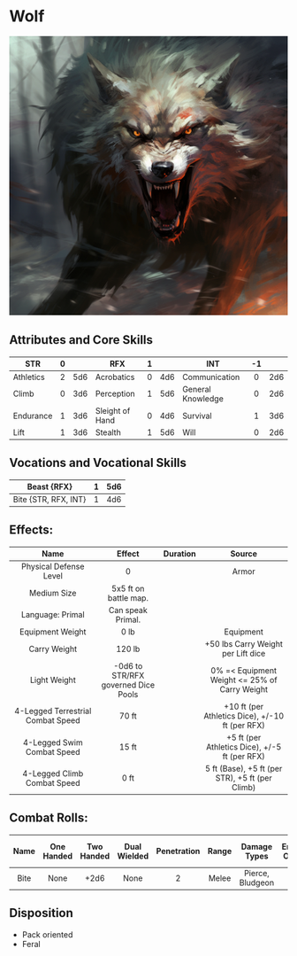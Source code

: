 # Wolf

![alt_text](Wolf.png)

## Attributes and Core Skills

| STR       | 0 |    | RFX             | 1 |    | INT               | -1 |    |
| --------- | :-: | :-: | --------------- | :-: | :-: | ----------------- | :-: | :-: |
| Athletics | 2 | 5d6 | Acrobatics      | 0 | 4d6 | Communication     | 0 | 2d6 |
| Climb     | 0 | 3d6 | Perception      | 1 | 5d6 | General Knowledge | 0 | 2d6 |
| Endurance | 1 | 3d6 | Sleight of Hand | 0 | 4d6 | Survival          | 1 | 3d6 |
| Lift      | 1 | 3d6 | Stealth         | 1 | 5d6 | Will              | 0 | 2d6 |

## Vocations and Vocational Skills

| Beast {RFX}          | 1 | 5d6 |
| -------------------- | :-: | :-: |
| Bite {STR, RFX, INT} | 1 | 4d6 |

## Effects:

|           Name           |             Effect             | Duration |                                                       Source                                                       |
| :----------------------: | :-----------------------------: | :------: | :-----------------------------------------------------------------------------------------------------------------: |
|  Physical Defense Level  |                0                |          |                                                        Armor                                                        |
|       Medium Size       |      5x5 ft on battle map.      |          |                                                                                                                    |
|     Language: Primal     |        Can speak Primal.        |          |                                                                                                                    |
|     Equipment Weight     |              0 lb              |          |                                                      Equipment                                                      |
|  Carry Weight  |             120 lb             |          | +50 lbs Carry Weight per Lift dice |
|       Light Weight       | -0d6 to STR/RFX governed Dice Pools |          |                                              0% =< Equipment Weight <= 25% of Carry Weight                                              |
| 4-Legged Terrestrial Combat Speed |              70 ft              |          |                              +10 ft (per Athletics Dice), +/-10 ft (per RFX)                              |
|   4-Legged Swim Combat Speed   |              15 ft              |          |                              +5 ft (per Athletics Dice), +/-5 ft (per RFX)                              |
|  4-Legged Climb Combat Speed  |              0 ft              |          |                                   5 ft (Base), +5 ft (per STR), +5 ft (per Climb)                                   |

## Combat Rolls:

| Name | One<br />Handed | Two<br />Handed | Dual<br />Wielded | Penetration | Range | Damage<br />Types | Engageable<br />Opponents | Area Of<br />Effect | Resource<br />Class |
| :--: | :-------------: | :-------------: | :---------------: | :---------: | :---: | :---------------: | :-----------------------: | :-----------------: | :-----------------: |
| Bite |      None      |      +2d6      |       None       |      2      | Melee | Pierce, Bludgeon |             1             |                    |                    |

## Disposition

- Pack oriented
- Feral
